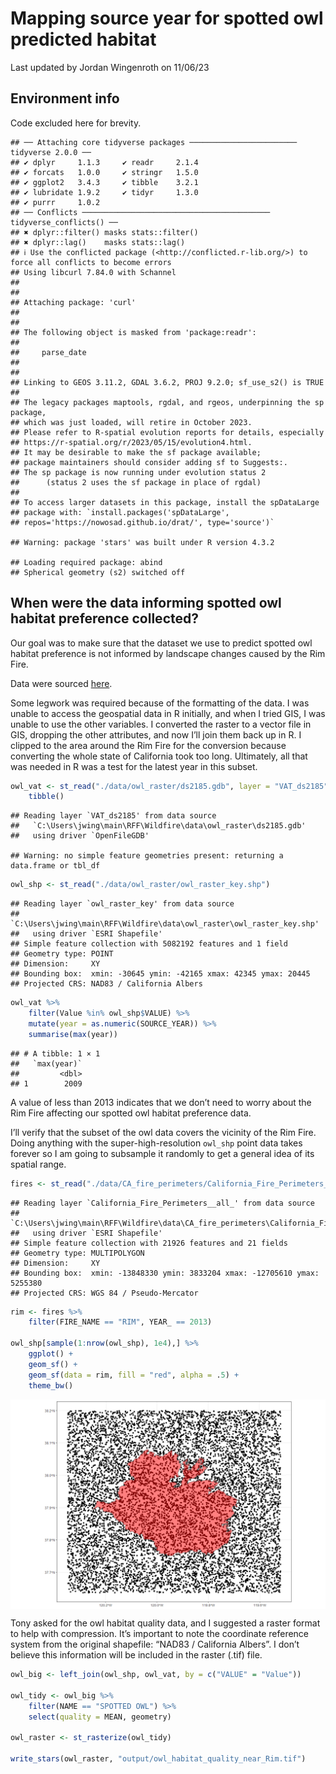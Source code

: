 Mapping source year for spotted owl predicted habitat
================
Last updated by Jordan Wingenroth on
11/06/23

## Environment info

Code excluded here for brevity.

    ## ── Attaching core tidyverse packages ──────────────────────── tidyverse 2.0.0 ──
    ## ✔ dplyr     1.1.3     ✔ readr     2.1.4
    ## ✔ forcats   1.0.0     ✔ stringr   1.5.0
    ## ✔ ggplot2   3.4.3     ✔ tibble    3.2.1
    ## ✔ lubridate 1.9.2     ✔ tidyr     1.3.0
    ## ✔ purrr     1.0.2     
    ## ── Conflicts ────────────────────────────────────────── tidyverse_conflicts() ──
    ## ✖ dplyr::filter() masks stats::filter()
    ## ✖ dplyr::lag()    masks stats::lag()
    ## ℹ Use the conflicted package (<http://conflicted.r-lib.org/>) to force all conflicts to become errors
    ## Using libcurl 7.84.0 with Schannel
    ## 
    ## 
    ## Attaching package: 'curl'
    ## 
    ## 
    ## The following object is masked from 'package:readr':
    ## 
    ##     parse_date
    ## 
    ## 
    ## Linking to GEOS 3.11.2, GDAL 3.6.2, PROJ 9.2.0; sf_use_s2() is TRUE
    ## 
    ## The legacy packages maptools, rgdal, and rgeos, underpinning the sp package,
    ## which was just loaded, will retire in October 2023.
    ## Please refer to R-spatial evolution reports for details, especially
    ## https://r-spatial.org/r/2023/05/15/evolution4.html.
    ## It may be desirable to make the sf package available;
    ## package maintainers should consider adding sf to Suggests:.
    ## The sp package is now running under evolution status 2
    ##      (status 2 uses the sf package in place of rgdal)
    ## 
    ## To access larger datasets in this package, install the spDataLarge
    ## package with: `install.packages('spDataLarge',
    ## repos='https://nowosad.github.io/drat/', type='source')`

    ## Warning: package 'stars' was built under R version 4.3.2

    ## Loading required package: abind
    ## Spherical geometry (s2) switched off

## When were the data informing spotted owl habitat preference collected?

Our goal was to make sure that the dataset we use to predict spotted owl
habitat preference is not informed by landscape changes caused by the
Rim Fire.

Data were sourced [here](https://map.dfg.ca.gov/metadata/ds2185.html).

Some legwork was required because of the formatting of the data. I was
unable to access the geospatial data in R initially, and when I tried
GIS, I was unable to use the other variables. I converted the raster to
a vector file in GIS, dropping the other attributes, and now I’ll join
them back up in R. I clipped to the area around the Rim Fire for the
conversion because converting the whole state of California took too
long. Ultimately, all that was needed in R was a test for the latest
year in this subset.

``` r
owl_vat <- st_read("./data/owl_raster/ds2185.gdb", layer = "VAT_ds2185") %>%
    tibble()
```

    ## Reading layer `VAT_ds2185' from data source 
    ##   `C:\Users\jwing\main\RFF\Wildfire\data\owl_raster\ds2185.gdb' 
    ##   using driver `OpenFileGDB'

    ## Warning: no simple feature geometries present: returning a data.frame or tbl_df

``` r
owl_shp <- st_read("./data/owl_raster/owl_raster_key.shp")
```

    ## Reading layer `owl_raster_key' from data source 
    ##   `C:\Users\jwing\main\RFF\Wildfire\data\owl_raster\owl_raster_key.shp' 
    ##   using driver `ESRI Shapefile'
    ## Simple feature collection with 5082192 features and 1 field
    ## Geometry type: POINT
    ## Dimension:     XY
    ## Bounding box:  xmin: -30645 ymin: -42165 xmax: 42345 ymax: 20445
    ## Projected CRS: NAD83 / California Albers

``` r
owl_vat %>%
    filter(Value %in% owl_shp$VALUE) %>%
    mutate(year = as.numeric(SOURCE_YEAR)) %>%
    summarise(max(year))
```

    ## # A tibble: 1 × 1
    ##   `max(year)`
    ##         <dbl>
    ## 1        2009

A value of less than 2013 indicates that we don’t need to worry about
the Rim Fire affecting our spotted owl habitat preference data.

I’ll verify that the subset of the owl data covers the vicinity of the
Rim Fire. Doing anything with the super-high-resolution `owl_shp` point
data takes forever so I am going to subsample it randomly to get a
general idea of its spatial range.

``` r
fires <- st_read("./data/CA_fire_perimeters/California_Fire_Perimeters__all_.shp")
```

    ## Reading layer `California_Fire_Perimeters__all_' from data source 
    ##   `C:\Users\jwing\main\RFF\Wildfire\data\CA_fire_perimeters\California_Fire_Perimeters__all_.shp' 
    ##   using driver `ESRI Shapefile'
    ## Simple feature collection with 21926 features and 21 fields
    ## Geometry type: MULTIPOLYGON
    ## Dimension:     XY
    ## Bounding box:  xmin: -13848330 ymin: 3833204 xmax: -12705610 ymax: 5255380
    ## Projected CRS: WGS 84 / Pseudo-Mercator

``` r
rim <- fires %>%
    filter(FIRE_NAME == "RIM", YEAR_ == 2013)

owl_shp[sample(1:nrow(owl_shp), 1e4),] %>%
    ggplot() +
    geom_sf() +
    geom_sf(data = rim, fill = "red", alpha = .5) +
    theme_bw()
```

<img src="owl_data_files/figure-gfm/unnamed-chunk-3-1.png" style="display: block; margin: auto;" />

Tony asked for the owl habitat quality data, and I suggested a raster
format to help with compression. It’s important to note the coordinate
reference system from the original shapefile: “NAD83 / California
Albers”. I don’t believe this information will be included in the raster
(.tif) file.

``` r
owl_big <- left_join(owl_shp, owl_vat, by = c("VALUE" = "Value"))

owl_tidy <- owl_big %>%
    filter(NAME == "SPOTTED OWL") %>%
    select(quality = MEAN, geometry)

owl_raster <- st_rasterize(owl_tidy)

write_stars(owl_raster, "output/owl_habitat_quality_near_Rim.tif")
```
